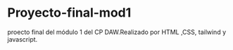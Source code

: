 # Proyecto-final-mod1
proecto final del módulo 1 del CP DAW.Realizado por HTML ,CSS, tailwind y javascript.
